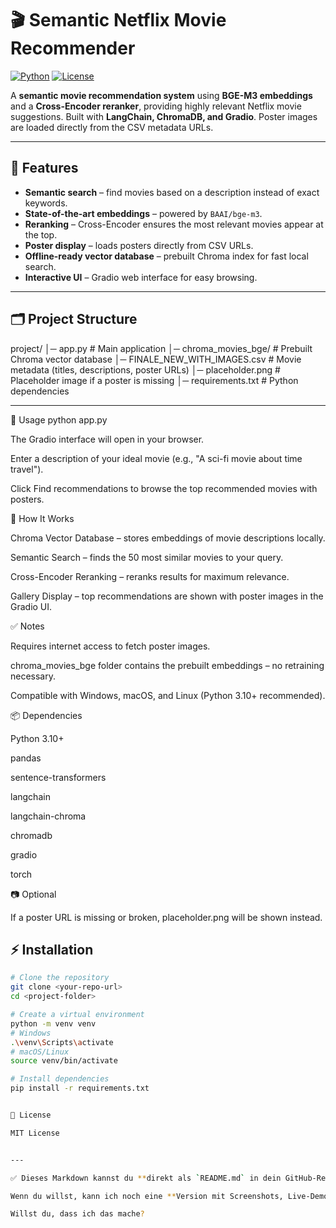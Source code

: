 # 🎬 Semantic Netflix Movie Recommender

[![Python](https://img.shields.io/badge/Python-3.10+-blue.svg)](https://www.python.org/)
[![License](https://img.shields.io/badge/License-MIT-green.svg)](LICENSE)

A **semantic movie recommendation system** using **BGE-M3 embeddings** and a **Cross-Encoder reranker**, providing highly relevant Netflix movie suggestions. Built with **LangChain, ChromaDB, and Gradio**. Poster images are loaded directly from the CSV metadata URLs.

---

## 🌟 Features

- **Semantic search** – find movies based on a description instead of exact keywords.  
- **State-of-the-art embeddings** – powered by `BAAI/bge-m3`.  
- **Reranking** – Cross-Encoder ensures the most relevant movies appear at the top.  
- **Poster display** – loads posters directly from CSV URLs.  
- **Offline-ready vector database** – prebuilt Chroma index for fast local search.  
- **Interactive UI** – Gradio web interface for easy browsing.

---

## 🗂️ Project Structure
project/
│─ app.py # Main application
│─ chroma_movies_bge/ # Prebuilt Chroma vector database
│─ FINALE_NEW_WITH_IMAGES.csv # Movie metadata (titles, descriptions, poster URLs)
│─ placeholder.png # Placeholder image if a poster is missing
│─ requirements.txt # Python dependencies


---

🚀 Usage
python app.py


The Gradio interface will open in your browser.

Enter a description of your ideal movie (e.g., "A sci-fi movie about time travel").

Click Find recommendations to browse the top recommended movies with posters.

🧠 How It Works

Chroma Vector Database – stores embeddings of movie descriptions locally.

Semantic Search – finds the 50 most similar movies to your query.

Cross-Encoder Reranking – reranks results for maximum relevance.

Gallery Display – top recommendations are shown with poster images in the Gradio UI.

✅ Notes

Requires internet access to fetch poster images.

chroma_movies_bge folder contains the prebuilt embeddings – no retraining necessary.

Compatible with Windows, macOS, and Linux (Python 3.10+ recommended).

📦 Dependencies

Python 3.10+

pandas

sentence-transformers

langchain

langchain-chroma

chromadb

gradio

torch

📷 Optional

If a poster URL is missing or broken, placeholder.png will be shown instead.


## ⚡ Installation

```bash
# Clone the repository
git clone <your-repo-url>
cd <project-folder>

# Create a virtual environment
python -m venv venv
# Windows
.\venv\Scripts\activate
# macOS/Linux
source venv/bin/activate

# Install dependencies
pip install -r requirements.txt


🔗 License

MIT License


---

✅ Dieses Markdown kannst du **direkt als `README.md` in dein GitHub-Repo** legen.  

Wenn du willst, kann ich noch eine **Version mit Screenshots, Live-Demo-Badge und schönem GitHub-Style** erstellen, die wie ein echtes Produkt-Repo aussieht.  

Willst du, dass ich das mache?
